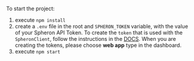 To start the project:

1. execute `npm install`
2. create a `.env` file in the root and `SPHERON_TOKEN` variable, with the value of your Spheron API Token. To create the `token` that is used with the `SpheronClient`, follow the instructions in the [DOCS](https://docs.spheron.network/rest-api/#creating-an-access-token). When you are creating the tokens, please choose **web app** type in the dashboard.
3. execute `npm start`
